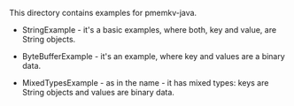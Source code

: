 This directory contains examples for pmemkv-java.

* StringExample - it's a basic examples, where both, key and value, are
	String objects.

* ByteBufferExample - it's an example, where key and values are a binary data.

* MixedTypesExample - as in the name - it has mixed types: keys are String objects
	and values are binary data.
